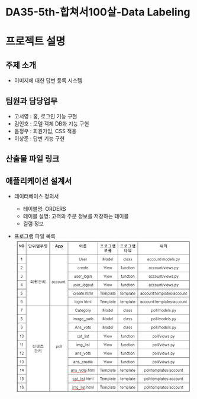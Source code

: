 # DA35-5th-합쳐서100살-Data Labeling

# 프로젝트 설명
## 주제 소개
- 이미지에 대한 답변 등록 시스템

## 팀원과 담당업무
- 고서영 : 홈, 로그인 기능 구현
- 김인호 : 모델 객체 DB화 기능 구현
- 음정우 : 회원가입, CSS 적용
- 이상준 : 답변 기능 구현

## 산출물 파일 링크

## 애플리케이션 설계서
- 데이터베이스 정의서
  - 테이블명: ORDERS
  - 테이블 설명: 고객의 주문 정보를 저장하는 테이블 
  - 컬럼 정보


- 프로그램 파일 목록
![alt text](https://github.com/wooeum/class_summary/blob/main/data/%EC%8A%A4%ED%81%AC%EB%A6%B0%EC%83%B7%202024-07-08%20121919.png)
